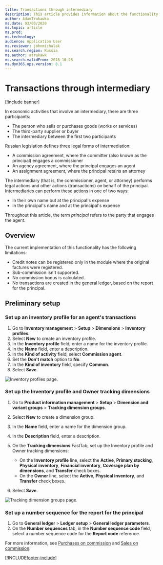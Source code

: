 ```yaml
---
title: Transactions through intermediary
description: This article provides information about the functionality for accounting intermediary deals that are made by an agent.
author: AdamTrukawka
ms.date: 03/03/2020
ms.topic: article
ms.prod: 
ms.technology: 
audience: Application User
ms.reviewer: johnmichalak
ms.search.region: Russia
ms.author: atrukawk
ms.search.validFrom: 2018-10-28
ms.dyn365.ops.version: 8.1
---
```


# Transactions through intermediary
[!include [banner](../../includes/banner.md)]

In economic activities that involve an intermediary, there are three participants:

- The person who sells or purchases goods (works or services)
- The third-party supplier or buyer
- The intermediary between the first two participants

Russian legislation defines three legal forms of intermediation:

- A commission agreement, where the committer (also known as the principal) engages a commissioner
- An agency agreement, where the principal engages an agent
- An assignment agreement, where the principal retains an attorney

The intermediary (that is, the commissioner, agent, or attorney) performs legal actions and other actions (transactions) on behalf of the principal. Intermediaries can perform these actions in one of two ways:

- In their own name but at the principal's expense
- In the principal's name and at the principal's expense

Throughout this article, the term *principal* refers to the party that engages the agent.

## Overview

The current implementation of this functionality has the following limitations:

- Credit notes can be registered only in the module where the original factures were registered.
- Sub-commission isn't supported.
- No commission bonus is calculated.
- No transactions are created in the general ledger, based on the report for the principal.

## Preliminary setup

### Set up an inventory profile for an agent's transactions

1. Go to **Inventory management** \> **Setup** \> **Dimensions** \> **Inventory profiles**.
2. Select **New** to create an inventory profile.
3. In the **Inventory profile** field, enter a name for the inventory profile.
4. In the **Name** field, enter a description.
5. In the **Kind of activity** field, select **Commission agent**.
6. Set the **Don't match** option to **No**.
7. In the **Kind of inventory** field, specify **Common**.
8. Select **Save**.

![Inventory profiles page.](../media/1_Inventory_profiles.jpg)

### Set up the Inventory profile and Owner tracking dimensions

1. Go to **Product information management** \> **Setup** \> **Dimension and variant groups** \> **Tracking dimension groups**.
2. Select **New** to create a dimension group.
3. In the **Name** field, enter a name for the dimension group.
4. In the **Description** field, enter a description.
5. On the **Tracking dimensions** FastTab, set up the Inventory profile and Owner tracking dimensions:

    - On the **Inventory profile** line, select the **Active**, **Primary stocking**, **Physical inventory**, **Financial inventory**, **Coverage plan by dimensions**, and **Transfer** check boxes.
    - On the **Owner** line, select the **Active**, **Physical inventory**, and **Transfer** check boxes.

6. Select **Save**.

![Tracking dimension groups page.](../media/2_Tracking_dimension_groups.jpg)

### Set up a number sequence for the report for the principal

1. Go to **General ledger** \> **Ledger setup** \> **General ledger parameters**.
2. On the **Number sequences** tab, in the **Number sequence code** field, select a number sequence code for the **Report code** reference.

For more information, see [Purchases on commission](rus-purchases-on-commission.md) and [Sales on commission](rus-sales-on-commission.md).


[!INCLUDE[footer-include](../../../includes/footer-banner.md)]
